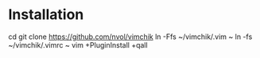 # Installation

cd
git clone https://github.com/nvol/vimchik
ln -Ffs ~/vimchik/.vim ~
ln -fs ~/vimchik/.vimrc ~
vim +PluginInstall +qall

